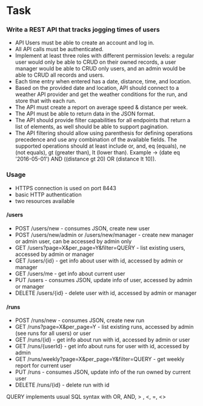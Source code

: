 # Task

### Write a REST API that tracks jogging times of users

* API Users must be able to create an account and log in.
* All API calls must be authenticated.
* Implement at least three roles with different permission levels: a regular user would only be able to CRUD on their owned records, a user manager would be able to CRUD only users, and an admin would be able to CRUD all records and users.
* Each time entry when entered has a date, distance, time, and location.
* Based on the provided date and location, API should connect to a weather API provider and get the weather conditions for the run, and store that with each run.
* The API must create a report on average speed & distance per week.
* The API must be able to return data in the JSON format.
* The API should provide filter capabilities for all endpoints that return a list of elements, as well should be able to support pagination.
* The API filtering should allow using parenthesis for defining operations precedence and use any combination of the available fields. The supported operations should at least include or, and, eq (equals), ne (not equals), gt (greater than), lt (lower than).
Example -> (date eq '2016-05-01') AND ((distance gt 20) OR (distance lt 10)).

### Usage
* HTTPS connection is used on port 8443
* basic HTTP authentication
* two resources available


#### /users
* POST /users/new - consumes JSON, create new user
* POST /users/new/admin or /users/new/manager - create new manager or admin user, can be accessed by admin only
* GET /users?page=X&per_page=Y&filter=QUERY - list existing users, accessed by admin or manager
* GET /users/{id} - get info about user with id, accessed by admin or manager
* GET /users/me - get info about current user
* PUT /users - consumes JSON, update info of user, accessed by admin or manager
* DELETE /users/{id} - delete user with id, accessed by admin or manager

#### /runs
* POST /runs/new - consumes JSON, create new run
* GET /runs?page=X&per_page=Y - list existing runs, accessed by admin (see runs for all users) or user
* GET /runs/{id} - get info about run with id, accessed by admin or user
* GET /runs/{userId} - get info about runs for user with id, accessed by admin
* GET /runs/weekly?page=X&per_page=Y&filter=QUERY - get weekly report for current user
* PUT /runs - consumes JSON, update info of the run owned by current user
* DELETE /runs/{id} - delete run with id

QUERY implements usual SQL syntax with OR, AND, > , <, =, <>